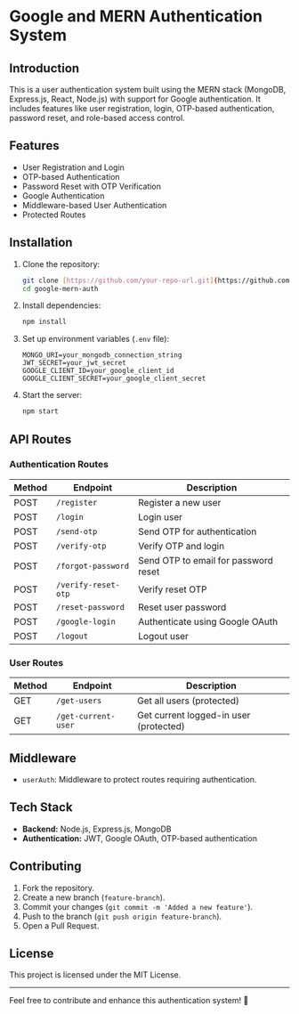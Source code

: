 # Google and MERN Authentication System

## Introduction
This is a user authentication system built using the MERN stack (MongoDB, Express.js, React, Node.js) with support for Google authentication. It includes features like user registration, login, OTP-based authentication, password reset, and role-based access control.

## Features
- User Registration and Login
- OTP-based Authentication
- Password Reset with OTP Verification
- Google Authentication
- Middleware-based User Authentication
- Protected Routes

## Installation

1. Clone the repository:
   ```sh
   git clone [https://github.com/your-repo-url.git](https://github.com/bishwa-bandhu-parmar-06/MERN-Google-Authentication.git)
   cd google-mern-auth
   ```
2. Install dependencies:
   ```sh
   npm install
   ```
3. Set up environment variables (`.env` file):
   ```env
   MONGO_URI=your_mongodb_connection_string
   JWT_SECRET=your_jwt_secret
   GOOGLE_CLIENT_ID=your_google_client_id
   GOOGLE_CLIENT_SECRET=your_google_client_secret
   ```
4. Start the server:
   ```sh
   npm start
   ```

## API Routes

### Authentication Routes

| Method | Endpoint            | Description |
|--------|---------------------|-------------|
| POST   | `/register`         | Register a new user |
| POST   | `/login`            | Login user |
| POST   | `/send-otp`         | Send OTP for authentication |
| POST   | `/verify-otp`       | Verify OTP and login |
| POST   | `/forgot-password`  | Send OTP to email for password reset |
| POST   | `/verify-reset-otp` | Verify reset OTP |
| POST   | `/reset-password`   | Reset user password |
| POST   | `/google-login`     | Authenticate using Google OAuth |
| POST   | `/logout`           | Logout user |

### User Routes

| Method | Endpoint               | Description |
|--------|------------------------|-------------|
| GET    | `/get-users`           | Get all users (protected) |
| GET    | `/get-current-user`    | Get current logged-in user (protected) |

## Middleware
- `userAuth`: Middleware to protect routes requiring authentication.

## Tech Stack
- **Backend:** Node.js, Express.js, MongoDB
- **Authentication:** JWT, Google OAuth, OTP-based authentication

## Contributing
1. Fork the repository.
2. Create a new branch (`feature-branch`).
3. Commit your changes (`git commit -m 'Added a new feature'`).
4. Push to the branch (`git push origin feature-branch`).
5. Open a Pull Request.

## License
This project is licensed under the MIT License.

---

Feel free to contribute and enhance this authentication system! 🚀

